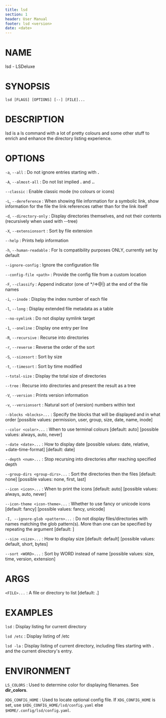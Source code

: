 ```yaml
---
title: lsd
section: 1
header: User Manual
footer: lsd <version>
date: <date>
---
```


# NAME

lsd - LSDeluxe

# SYNOPSIS

`lsd [FLAGS] [OPTIONS] [--] [FILE]...`

# DESCRIPTION

lsd is a ls command with a lot of pretty colours and some other stuff to enrich and enhance the directory listing experience.

# OPTIONS

`-a`, `--all`
: Do not ignore entries starting with **.**

`-A`, `--almost-all`
: Do not list implied **.** and **..**

`--classic`
: Enable classic mode (no colours or icons)

`-L`, `--dereference`
: When showing file information for a symbolic link, show information for the file the link references rather than for the link itself

`-d`, `--directory-only`
: Display directories themselves, and not their contents (recursively when used with --tree)

`-X`, `--extensionsort`
: Sort by file extension

`--help`
: Prints help information

`-h`, `--human-readable`
: For ls compatibility purposes ONLY, currently set by default

`--ignore-config`
: Ignore the configuration file

`--config-file <path>`
: Provide the config file from a custom location

`-F`, `--classify`
: Append indicator (one of \*/=>@|) at the end of the file names

`-i`, `--inode`
: Display the index number of each file

`-l`, `--long`
: Display extended file metadata as a table

`--no-symlink`
: Do not display symlink target

`-1`, `--oneline`
: Display one entry per line

`-R`, `--recursive`
: Recurse into directories

`-r`, `--reverse`
: Reverse the order of the sort

`-S`, `--sizesort`
: Sort by size

`-t`, `--timesort`
: Sort by time modified

`--total-size`
: Display the total size of directories

`--tree`
: Recurse into directories and present the result as a tree

`-V`, `--version`
: Prints version information

`-v`, `--versionsort`
: Natural sort of (version) numbers within text

`--blocks <blocks>...`
: Specify the blocks that will be displayed and in what order [possible values: permission, user, group, size, date, name, inode]

`--color <color>...`
: When to use terminal colours [default: auto]  [possible values: always, auto, never]

`--date <date>...`
: How to display date [possible values: date, relative, +date-time-format] [default: date]

`--depth <num>...`
: Stop recursing into directories after reaching specified depth

`--group-dirs <group-dirs>...`
: Sort the directories then the files [default: none]  [possible values: none, first, last]

`--icon <icon>...`
: When to print the icons [default: auto]  [possible values: always, auto, never]

`--icon-theme <icon-theme>...`
: Whether to use fancy or unicode icons [default: fancy]  [possible values: fancy, unicode]

`-I, --ignore-glob <pattern>...`
: Do not display files/directories with names matching the glob pattern(s). More than one can be specified by repeating the argument [default: ]

`--size <size>...`
: How to display size [default: default]  [possible values: default, short, bytes]

`--sort <WORD>...`
: Sort by WORD instead of name [possible values: size, time, version, extension]

# ARGS

`<FILE>...`
: A file or directory to list [default: .]

# EXAMPLES

`lsd`
: Display listing for current directory

`lsd /etc`
: Display listing of /etc

`lsd -la`
: Display listing of current directory, including files starting with `.` and the current directory's entry.

# ENVIRONMENT

`LS_COLORS`
: Used to determine color for displaying filenames. See **dir_colors**.

`XDG_CONFIG_HOME`
: Used to locate optional config file. If `XDG_CONFIG_HOME` is set, use `$XDG_CONFIG_HOME/lsd/config.yaml` else `$HOME/.config/lsd/config.yaml`.

